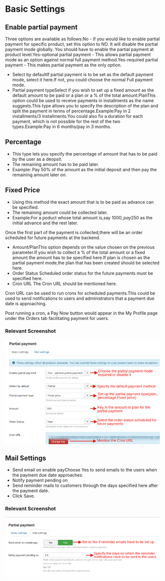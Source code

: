 # Basic Settings

## Enable partial payment <a id="enable-partial-payment"></a>

Three options are available as follows:No - If you would like to enable partial payment for specific product, set this option to NO. It will disable the partial payment mode globally. You should have to enable the partial payment at product level.Yes-optional partial payment - This allows partial payment mode as an option against normal full payment method.Yes-required partial payment - This makes partial payment as the only option.

* Select by defaultIf partial payment is to be set as the default payment mode, select it here.If not, you could choose the normal Full payment mode.
* Partial payment typeSelect if you wish to set up a fixed amount as the default amount to be paid or a plan or a % of the total amount.PlanThis option could be used to receive payments in installments as the name suggests.This type allows you to specify the description of the plan and split the payment in terms of percentage.Example:Pay in 2 installments/3 installments.You could also fix a duration for each payment, which is not possible for the rest of the two types.Example:Pay in 6 months/pay in 3 months.

## Percentage <a id="percentage"></a>

* This type lets you specify the percentage of amount that has to be paid by the user as a deopsit.
* The remaining amount has to be paid later.
* Example: Pay 50% of the amount as the initial deposit and then pay the remaining amount later on.

## Fixed Price <a id="fixed-price"></a>

* Using this method the exact amount that is to be paid as advance can be specified.
* The remaining amount could be collected later.
* Example:For a poduct whose total amount is,say 1000$, pay 250$ as the initial advance and the rest later.

Once the first part of the payment is collected,there will be an order scheduled for future payments at the backend.

* Amount/PlanThis option depends on the value chosen on the previous parameter.If you wish to collect a % of the total amount or a fixed amount the amount has to be specified here.If plan is chosen as the partial payment mode,the plan that has been created should be selected here.
* Order Status Scheduled order status for the future payments must be specified here.
* Cron URL The Cron URL should be mentioned here.

Cron URL can be used to run crons for scheduled payments.This could be used to send notifications to users and administrators that a payment due date is approaching.

Post running a cron, a Pay Now button would appear in the My Profile page under the Orders tab facilitating payment for users.

### Relevant Screenshot <a id="relevant-screenshot"></a>

![basic settings](https://raw.githubusercontent.com/j2store/doc-images/master/partial-payments/basic-settings/app_partialpaymentbasicsettings.png)

## Mail Settings <a id="mail-settings"></a>

* Send email on enable payChoose Yes to send emails to the users when the payment due date approaches.
* Notify payment pending on
* Send reminder mails to customers through the days specified here after the payment date.
* Click Save.

### Relevant Screenshot <a id="relevant-screenshot-1"></a>

![mail settings](https://raw.githubusercontent.com/j2store/doc-images/master/partial-payments/basic-settings/app_partialpaymentmailsettings.png)

